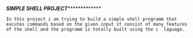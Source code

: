 *********************************************SIMPLE SHELL PROJECT**********************************************************

	In this project i am trying to build a simple shell programm that excutes commands based on the given input it consist of many features of the shell and the programm is totally built using the c  laguage.


